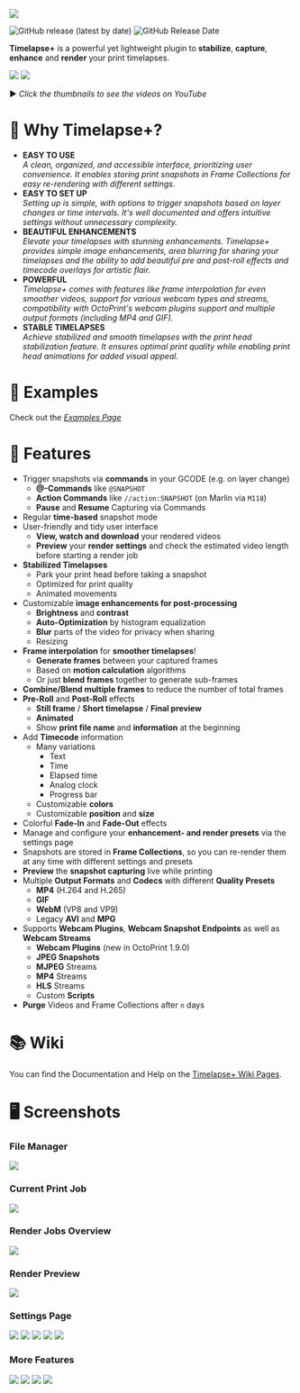 ![](https://github.com/cmuche/octoprint-timelapseplus/raw/master/assets/logo-small.png)

![GitHub release (latest by date)](https://img.shields.io/github/v/release/cmuche/octoprint-timelapseplus?label=Latest%20Version)
![GitHub Release Date](https://img.shields.io/github/release-date/cmuche/octoprint-timelapseplus?label=Release%20Date)

__Timelapse+__ is a powerful yet lightweight plugin to __stabilize__, __capture__, __enhance__ and __render__ your print timelapses.

[![](https://github.com/cmuche/octoprint-timelapseplus/raw/master/assets/thumbnail-1.png)](https://www.youtube.com/watch?v=S7q_VtEwRbI)
[![](https://github.com/cmuche/octoprint-timelapseplus/raw/master/assets/thumbnail-2.png)](https://www.youtube.com/watch?v=-gPDsS9JMlw)

▶️ _Click the thumbnails to see the videos on YouTube_

# 👾 Why Timelapse+?

- __EASY TO USE__\
_A clean, organized, and accessible interface, prioritizing user convenience. It enables storing print snapshots in Frame Collections for easy re-rendering with different settings._
- __EASY TO SET UP__\
_Setting up is simple, with options to trigger snapshots based on layer changes or time intervals. It's well documented and offers intuitive settings without unnecessary complexity._
- __BEAUTIFUL ENHANCEMENTS__\
_Elevate your timelapses with stunning enhancements. Timelapse+ provides simple image enhancements, area blurring for sharing your timelapses and the ability to add beautiful pre and post-roll effects and timecode overlays for artistic flair._
- __POWERFUL__\
_Timelapse+ comes with features like frame interpolation for even smoother videos, support for various webcam types and streams, compatibility with OctoPrint's webcam plugins support and multiple output formats (including MP4 and GIF)._
- __STABLE TIMELAPSES__\
_Achieve stabilized and smooth timelapses with the print head stabilization feature. It ensures optimal print quality while enabling print head animations for added visual appeal._

# 👀 Examples 
Check out the [_Examples Page_](https://github.com/cmuche/octoprint-timelapseplus/wiki/Examples)

# 🚀 Features
- Trigger snapshots via __commands__ in your GCODE (e.g. on layer change)
  - __@-Commands__ like ``@SNAPSHOT``
  - __Action Commands__ like ``//action:SNAPSHOT`` (on Marlin via ``M118``)
  - __Pause__ and __Resume__ Capturing via Commands
- Regular __time-based__ snapshot mode
- User-friendly and tidy user interface
  - __View, watch and download__ your rendered videos
  - __Preview__ your __render settings__ and check the estimated video length before starting a render job
- __Stabilized Timelapses__
  - Park your print head before taking a snapshot
  - Optimized for print quality
  - Animated movements
- Customizable __image enhancements for post-processing__
  - __Brightness__ and __contrast__
  - __Auto-Optimization__ by histogram equalization
  - __Blur__ parts of the video for privacy when sharing
  - Resizing
- __Frame interpolation__ for __smoother timelapses__!
  - __Generate frames__ between your captured frames
  - Based on __motion calculation__ algorithms
  - Or just __blend frames__ together to generate sub-frames
- __Combine/Blend multiple frames__ to reduce the number of total frames
- __Pre-Roll__ and __Post-Roll__ effects
  - __Still frame__ / __Short timelapse__ / __Final preview__
  - __Animated__
  - Show __print file name__ and __information__ at the beginning
- Add __Timecode__ information
  - Many variations
    - Text
    - Time
    - Elapsed time
    - Analog clock
    - Progress bar
   - Customizable __colors__
   - Customizable __position__ and __size__
- Colorful __Fade-In__ and __Fade-Out__ effects
- Manage and configure your __enhancement- and render presets__ via the settings page
- Snapshots are stored in __Frame Collections__, so you can re-render them at any time with different settings and presets
- __Preview__ the __snapshot capturing__ live while printing
- Multiple __Output Formats__ and __Codecs__ with different __Quality Presets__
  - __MP4__ (H.264 and H.265)
  - __GIF__
  - __WebM__ (VP8 and VP9)
  - Legacy __AVI__ and __MPG__
- Supports __Webcam Plugins__,  __Webcam Snapshot Endpoints__ as well as __Webcam Streams__
  - __Webcam Plugins__ (new in OctoPrint 1.9.0) 
  - __JPEG Snapshots__
  - __MJPEG__ Streams
  - __MP4__ Streams
  - __HLS__ Streams
  - Custom __Scripts__
- __Purge__ Videos and Frame Collections after `n` days

# 📚 Wiki
You can find the Documentation and Help on the [Timelapse+ Wiki Pages](https://github.com/cmuche/octoprint-timelapseplus/wiki).

# 🖥️ Screenshots

### File Manager
[![](https://github.com/cmuche/octoprint-timelapseplus/raw/master/assets/screenshots/files.png)](https://github.com/cmuche/octoprint-timelapseplus/raw/master/assets/screenshots/files.png)

### Current Print Job
[![](https://github.com/cmuche/octoprint-timelapseplus/raw/master/assets/screenshots/current-print.png)](https://github.com/cmuche/octoprint-timelapseplus/raw/master/assets/screenshots/current-print.png)

### Render Jobs Overview
[![](https://github.com/cmuche/octoprint-timelapseplus/raw/master/assets/screenshots/render-jobs.png)](https://github.com/cmuche/octoprint-timelapseplus/raw/master/assets/screenshots/render-jobs.png)

### Render Preview
[![](https://github.com/cmuche/octoprint-timelapseplus/raw/master/assets/screenshots/render-preview.png)](https://github.com/cmuche/octoprint-timelapseplus/raw/master/assets/screenshots/render-preview.png)

### Settings Page
[![](https://github.com/cmuche/octoprint-timelapseplus/raw/master/assets/screenshots/settings-general-1.png)](https://github.com/cmuche/octoprint-timelapseplus/raw/master/assets/screenshots/settings-general-1.png)
[![](https://github.com/cmuche/octoprint-timelapseplus/raw/master/assets/screenshots/settings-general-2.png)](https://github.com/cmuche/octoprint-timelapseplus/raw/master/assets/screenshots/settings-general-2.png)
[![](https://github.com/cmuche/octoprint-timelapseplus/raw/master/assets/screenshots/settings-enhancement.png)](https://github.com/cmuche/octoprint-timelapseplus/raw/master/assets/screenshots/settings-enhancement.png)
[![](https://github.com/cmuche/octoprint-timelapseplus/raw/master/assets/screenshots/settings-render-1.png)](https://github.com/cmuche/octoprint-timelapseplus/raw/master/assets/screenshots/settings-render-1.png)
[![](https://github.com/cmuche/octoprint-timelapseplus/raw/master/assets/screenshots/settings-render-2.png)](https://github.com/cmuche/octoprint-timelapseplus/raw/master/assets/screenshots/settings-render-2.png)

### More Features
[![](https://github.com/cmuche/octoprint-timelapseplus/raw/master/assets/screenshots/settings-test-capture.png)](https://github.com/cmuche/octoprint-timelapseplus/raw/master/assets/screenshots/settings-test-capture.png)
[![](https://github.com/cmuche/octoprint-timelapseplus/raw/master/assets/screenshots/settings-live-preview.png)](https://github.com/cmuche/octoprint-timelapseplus/raw/master/assets/screenshots/settings-live-preview.png)
[![](https://github.com/cmuche/octoprint-timelapseplus/raw/master/assets/screenshots/prerequisites.png)](https://github.com/cmuche/octoprint-timelapseplus/raw/master/assets/screenshots/prerequisites.png)
[![](https://github.com/cmuche/octoprint-timelapseplus/raw/master/assets/screenshots/toast.png)](https://github.com/cmuche/octoprint-timelapseplus/raw/master/assets/screenshots/toast.png)
